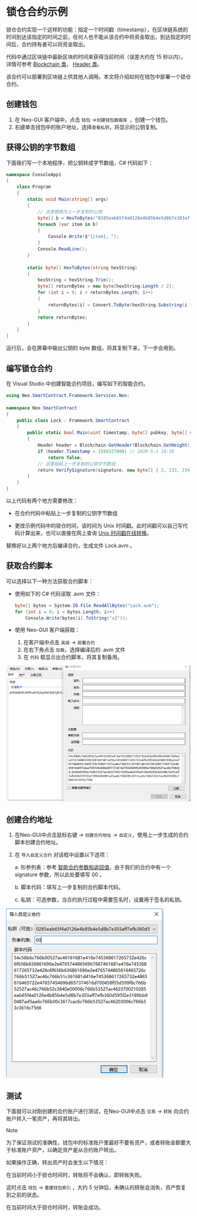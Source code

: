 # 锁仓合约示例

锁仓合约实现一个这样的功能：指定一个时间戳（timestamp），在区块链系统的时间到达该指定的时间之前，任何人也不能从该合约中将资金取出，到达指定的时间后，合约持有者可以将资金取出。 

代码中通过区块链中最新区块的时间来获得当前时间（误差大约在 15 秒以内）。详情可参考 [Blockchain 类](../../reference/scapi/fw/dotnet/neo/Blockchain.md)，   [Header 类](../../reference/scapi/fw/dotnet/neo/Header.md)。

该合约可以部署到区块链上供其他人调用。本文将介绍如何在钱包中部署一个锁仓合约。

## 创建钱包

1. 在 Neo-GUI 客户端中，点击 ` 钱包 ` ->` 创建钱包数据库  `，创建一个钱包。
2. 右键单击钱包中的账户地址，选择` 查看私钥 `，将显示的公钥复制。

## 获得公钥的字节数组

下面我们写一个本地程序，把公钥转成字节数组，C# 代码如下：

```c#
namespace ConsoleApp1
{
    class Program
    {
        static void Main(string[] args)
        {
            // 这里替换为上一步复制的公钥
            byte[] b = HexToBytes("0285eab65f4a0126e4b85b4e5d8b7e303aff7efb360d595f2e3189bb90487ad5aa"); 
            foreach (var item in b)
            {
                Console.Write($"{item}, ");
            }
            Console.ReadLine();
        }

        static byte[] HexToBytes(string hexString)
        {
            hexString = hexString.Trim();
            byte[] returnBytes = new byte[hexString.Length / 2];
            for (int i = 0; i < returnBytes.Length; i++)
            {
                returnBytes[i] = Convert.ToByte(hexString.Substring(i * 2, 2), 16);
            }
            return returnBytes;
        }
    }
}
```

运行后，会在屏幕中输出公钥的 byte 数组，将其复制下来，下一步会用到。

## 编写锁仓合约

在 Visual Studio 中创建智能合约项目，编写如下的智能合约。

```c#
using Neo.SmartContract.Framework.Services.Neo;

namespace Neo.SmartContract
{
    public class Lock : Framework.SmartContract
    {
        public static bool Main(uint timestamp, byte[] pubkey, byte[] signature)
        {
            Header header = Blockchain.GetHeader(Blockchain.GetHeight());
            if (header.Timestamp < 1588327800) // 2020-5-1 18:10
                return false;
            // 这里粘贴上一步复制的公钥字节数组
            return VerifySignature(signature, new byte[] { 2, 133, 234, 182, 95, 74, 1, 38, 228, 184, 91, 78, 93, 139, 126, 48, 58, 255, 126, 251, 54, 13, 89, 95, 46, 49, 137, 187, 144, 72, 122, 213, 170 });
        }
    }
}
```

以上代码有两个地方需要修改：

- 在合约代码中粘贴上一步复制的公钥字节数组

- 更改示例代码中的锁仓时间，该时间为 Unix 时间戳。此时间戳可以自己写代码计算出来，也可以直接在网上查询 [Unix 时间戳在线转换](https://unixtime.51240.com/)。


替换好以上两个地方后编译合约，生成文件 Lock.avm 。

## 获取合约脚本

可以选择以下一种方法获取合约脚本：

- 使用如下的 C# 代码读取 .avm 文件：

  ```c#
  byte[] bytes = System.IO.File.ReadAllBytes("Lock.avm");
  for (int i = 0; i < bytes.Length; i++)
      Console.Write(bytes[i].ToString("x2"));
  ```

- 使用 Neo-GUI 客户端获取：
  1. 在客户端中点击 ` 高级 ` -> ` 部署合约 `
  2. 在右下角点击 ` 加载 `，选择编译后的 .avm 文件
  3. 在 ` 代码 ` 框显示出合约脚本，将其复制备用。

![](assets/lock2_5.png)

## 创建合约地址

1. 在Neo-GUI中点击鼠标右键 -> `创建合约地址` -> `自定义`，使用上一步生成的合约脚本创建合约地址。
2. 在 `导入自定义合约` 对话框中设置以下选项：

   a. 形参列表：参考 [智能合约参数和返回值](../deploy/Parameter.md)，由于我们的合约中有一个 signature 参数，所以此处要填写 00 。
   
   b. 脚本代码：填写上一步复制的合约脚本代码。
   
   c. 私钥：可选参数，当合约执行过程中需要签名时，设置用于签名的私钥。

![](assets/lock2_7.png)

## 测试

下面就可以对刚创建的合约账户进行测试，在Neo-GUI中点击 `交易` -> `转账` 向合约账户转入一笔资产，再将其转出。

> [!Note]
>
> 为了保证测试的准确性，钱包中的标准账户里最好不要有资产，或者转账金额要大于标准账户资产，以确定资产是从合约账户转出。

如果操作正确，转出资产时会发生以下情况：

在当前时间小于锁仓时间时，转账将不会确认，即转账失败。

这时点击 `钱包` -> ` 重建钱包索引 ` ，大约 5 分钟后，未确认的转账会消失，资产恢复到之前的状态。

在当前时间大于锁仓时间时，转账会成功。
